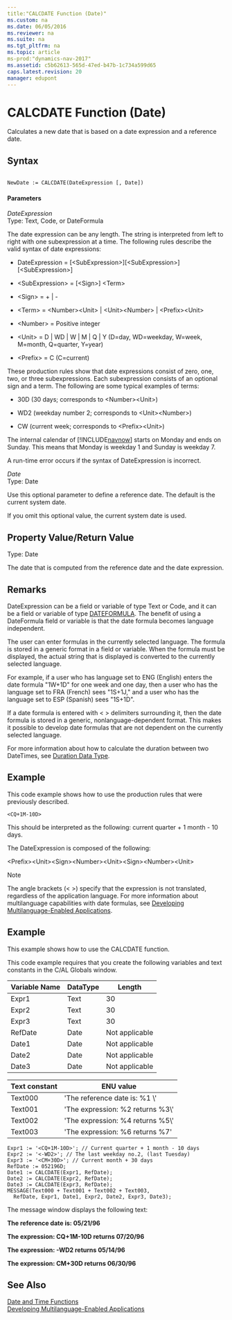 ```yaml
---
title:"CALCDATE Function (Date)"
ms.custom: na
ms.date: 06/05/2016
ms.reviewer: na
ms.suite: na
ms.tgt_pltfrm: na
ms.topic: article
ms-prod:"dynamics-nav-2017"
ms.assetid: c5b62613-565d-47ed-b47b-1c734a599d65
caps.latest.revision: 20
manager: edupont
---
```

# CALCDATE Function (Date)
Calculates a new date that is based on a date expression and a reference date.  
  
## Syntax  
  
```  
  
NewDate := CALCDATE(DateExpression [, Date])  
```  
  
#### Parameters  
 *DateExpression*  
 Type: Text, Code, or DateFormula  
  
 The date expression can be any length. The string is interpreted from left to right with one subexpression at a time. The following rules describe the valid syntax of date expressions:  
  
-   DateExpression \= \[\<SubExpression\>\]\[\<SubExpression\>\]\[\<SubExpression\>\]  
  
-   \<SubExpression\> \= \[\<Sign\>\] \<Term\>  
  
-   \<Sign\> \= \+ &#124; \-  
  
-   \<Term\> \= \<Number\>\<Unit\> &#124; \<Unit\>\<Number\> &#124; \<Prefix\>\<Unit\>  
  
-   \<Number\> \= Positive integer  
  
-   \<Unit\> \= D &#124; WD &#124; W &#124; M &#124; Q &#124; Y \(D\=day, WD\=weekday, W\=week, M\=month, Q\=quarter, Y\=year\)  
  
-   \<Prefix\> \= C \(C\=current\)  
  
 These production rules show that date expressions consist of zero, one, two, or three subexpressions. Each subexpression consists of an optional sign and a term. The following are some typical examples of terms:  
  
-   30D \(30 days; corresponds to \<Number\>\<Unit\>\)  
  
-   WD2 \(weekday number 2; corresponds to \<Unit\>\<Number\>\)  
  
-   CW \(current week; corresponds to \<Prefix\>\<Unit\>\)  
  
 The internal calendar of [!INCLUDE[navnow](includes/navnow_md.md)] starts on Monday and ends on Sunday. This means that Monday is weekday 1 and Sunday is weekday 7.  
  
 A run\-time error occurs if the syntax of DateExpression is incorrect.  
  
 *Date*  
 Type: Date  
  
 Use this optional parameter to define a reference date. The default is the current system date.  
  
 If you omit this optional value, the current system date is used.  
  
## Property Value\/Return Value  
 Type: Date  
  
 The date that is computed from the reference date and the date expression.  
  
## Remarks  
 DateExpression can be a field or variable of type Text or Code, and it can be a field or variable of type [DATEFORMULA](DateFormula-Data-Type.md). The benefit of using a DateFormula field or variable is that the date formula becomes language independent.  
  
 The user can enter formulas in the currently selected language. The formula is stored in a generic format in a field or variable. When the formula must be displayed, the actual string that is displayed is converted to the currently selected language.  
  
 For example, if a user who has language set to ENG \(English\) enters the date formula "1W\+1D" for one week and one day, then a user who has the language set to FRA \(French\) sees "1S\+1J," and a user who has the language set to ESP \(Spanish\) sees "1S\+1D".  
  
 If a date formula is entered with \< \> delimiters surrounding it, then the date formula is stored in a generic, nonlanguage\-dependent format. This makes it possible to develop date formulas that are not dependent on the currently selected language.  
  
 For more information about how to calculate the duration between two DateTimes, see [Duration Data Type](Duration-Data-Type.md).  
  
## Example  
 This code example shows how to use the production rules that were previously described.  
  
```  
<CQ+1M-10D>  
```  
  
 This should be interpreted as the following: current quarter \+ 1 month \- 10 days.  
  
 The DateExpression is composed of the following:  
  
 \<Prefix\>\<Unit\>\<Sign\>\<Number\>\<Unit\>\<Sign\>\<Number\>\<Unit\>  
  
> [!NOTE]  
>  The angle brackets \(\< \>\) specify that the expression is not translated, regardless of the application language. For more information about multilanguage capabilities with date formulas, see [Developing Multilanguage\-Enabled Applications](Developing-Multilanguage-Enabled-Applications.md).  
  
## Example  
 This example shows how to use the CALCDATE function.  
  
 This code example requires that you create the following variables and text constants in the C\/AL Globals window.  
  
|Variable Name|DataType|Length|  
|-------------------|--------------|------------|  
|Expr1|Text|30|  
|Expr2|Text|30|  
|Expr3|Text|30|  
|RefDate|Date|Not applicable|  
|Date1|Date|Not applicable|  
|Date2|Date|Not applicable|  
|Date3|Date|Not applicable|  
  
|Text constant|ENU value|  
|-------------------|---------------|  
|Text000|'The reference date is: %1 \\'|  
|Text001|'The expression: %2 returns %3\\'|  
|Text002|'The expression: %4 returns %5\\'|  
|Text003|'The expression: %6 returns %7'|  
  
```  
Expr1 := '<CQ+1M-10D>'; // Current quarter + 1 month - 10 days  
Expr2 := '<-WD2>'; // The last weekday no.2, (last Tuesday)  
Expr3 := '<CM+30D>'; // Current month + 30 days  
RefDate := 052196D;  
Date1 := CALCDATE(Expr1, RefDate);  
Date2 := CALCDATE(Expr2, RefDate);  
Date3 := CALCDATE(Expr3, RefDate);  
MESSAGE(Text000 + Text001 + Text002 + Text003,  
  RefDate, Expr1, Date1, Expr2, Date2, Expr3, Date3);  
```  
  
 The message window displays the following text:  
  
 **The reference date is: 05\/21\/96**  
  
 **The expression: CQ\+1M\-10D returns 07\/20\/96**  
  
 **The expression: \-WD2 returns 05\/14\/96**  
  
 **The expression: CM\+30D returns 06\/30\/96**  
  
## See Also  
 [Date and Time Functions](Date-and-Time-Functions.md)   
 [Developing Multilanguage\-Enabled Applications](Developing-Multilanguage-Enabled-Applications.md)